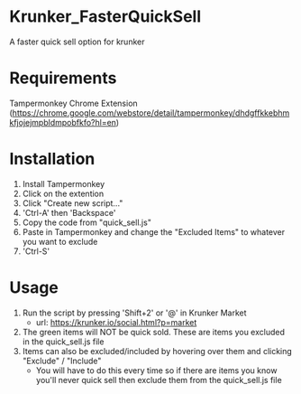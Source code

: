  # Krunker_FasterQuickSell
A faster quick sell option for krunker

# **Requirements**
Tampermonkey Chrome Extension 
(https://chrome.google.com/webstore/detail/tampermonkey/dhdgffkkebhmkfjojejmpbldmpobfkfo?hl=en)

# **Installation**
1. Install Tampermonkey
2. Click on the extention
3. Click "Create new script..."
4. 'Ctrl-A' then 'Backspace'
5. Copy the code from "quick_sell.js"
6. Paste in Tampermonkey and change the "Excluded Items" to whatever you want to exclude
7. 'Ctrl-S'

# **Usage**
1. Run the script by pressing 'Shift+2' or '@' in Krunker Market
    - url: https://krunker.io/social.html?p=market
2. The green items will NOT be quick sold. These are items you excluded in the quick_sell.js file
3. Items can also be excluded/included by hovering over them and clicking "Exclude" / "Include"
    - You will have to do this every time so if there are items you know you'll never quick sell then exclude them from the quick_sell.js file
